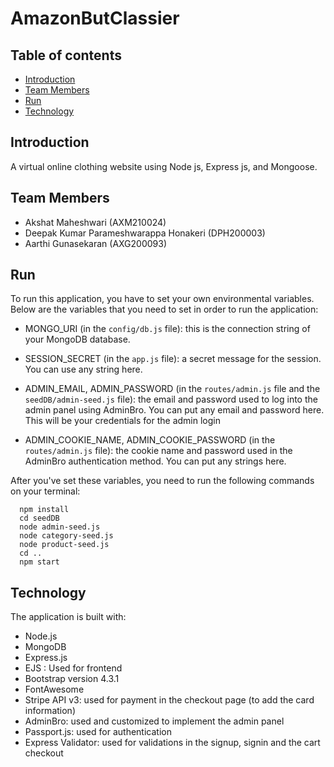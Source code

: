 # AmazonButClassier

## Table of contents

- [Introduction](#introduction)
- [Team Members](#teammembers)
- [Run](#run)
- [Technology](#technology)

## Introduction

A virtual online clothing website using Node js, Express js, and Mongoose.

## Team Members

- Akshat Maheshwari (AXM210024)
- Deepak Kumar Parameshwarappa Honakeri (DPH200003)
- Aarthi Gunasekaran (AXG200093)

## Run

To run this application, you have to set your own environmental variables. Below are the variables that you need to set in order to run the application:

- MONGO_URI (in the `config/db.js` file): this is the connection string of your MongoDB database.

- SESSION_SECRET (in the `app.js` file): a secret message for the session. You can use any string here.

- ADMIN_EMAIL, ADMIN_PASSWORD (in the `routes/admin.js` file and the `seedDB/admin-seed.js` file): the email and password used to log into the admin panel using AdminBro. You can put any email and password here. This will be your credentials for the admin login

- ADMIN_COOKIE_NAME, ADMIN_COOKIE_PASSWORD (in the `routes/admin.js` file): the cookie name and password used in the AdminBro authentication method. You can put any strings here.

After you've set these variables, you need to run the following commands on your terminal:

```
  npm install
  cd seedDB
  node admin-seed.js
  node category-seed.js
  node product-seed.js
  cd ..
  npm start
```

## Technology

The application is built with:

- Node.js
- MongoDB
- Express.js
- EJS : Used for frontend
- Bootstrap version 4.3.1
- FontAwesome
- Stripe API v3: used for payment in the checkout page (to add the card information)
- AdminBro: used and customized to implement the admin panel
- Passport.js: used for authentication
- Express Validator: used for validations in the signup, signin and the cart checkout
